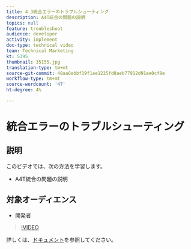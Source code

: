 ```yaml
---
title: 4.3統合エラーのトラブルシューティング
description: A4T統合の問題の説明
topics: null
feature: troubleshoot
audience: developer
activity: implement
doc-type: technical video
team: Technical Marketing
kt: 5395
thumbnail: 35155.jpg
translation-type: tm+mt
source-git-commit: 48aa6ebbf19f1ae1225fd8aeb77912d91ee0cf8e
workflow-type: tm+mt
source-wordcount: '47'
ht-degree: 4%

---
```



# 統合エラーのトラブルシューティング

## 説明

このビデオでは、次の方法を学習します。

* A4T統合の問題の説明

## 対象オーディエンス

* 開発者

>[!VIDEO](https://video.tv.adobe.com/v/35155/?quality=12)

詳しくは、[ドキュメント](https://docs.adobe.com/content/help/en/target/using/integrate/a4t/troubleshoot-a4t/a4t-troubleshooting.html)を参照してください。

